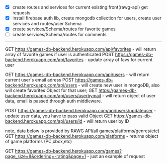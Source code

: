 
- [x] create routes and services for current existing front(rawg-api) get requests
- [x]  install firebase auth lib,  create mongodb collection for users, create user services and routes/user Schema
- [x] create services/Schema/routes for favorite games
- [ ] create services/Schema/routes for comments
*****
GET   https://games-db-backend.herokuapp.com/api/favorites - will return array of favorite games if user is authenticated
POST  https://games-db-backend.herokuapp.com/api/favorites - update array of favs for current user

GET  https://games-db-backend.herokuapp.com/api/users - will return current user's email adress
POST https://games-db-backend.herokuapp.com/api/users - will create new user in mongoDB, also will create favorites Object for that user;
GET  https://games-db-backend.herokuapp.com/api/users/userbymail - will return object of user data, email is passed through auth middleware.

POST https://games-db-backend.herokuapp.com/api/users/updateuser - update user data, you have to pass valid Object
GET https://games-db-backend.herokuapp.com/api/users/id - will return user by ID

note, data below is provided by RAWG API(all games/platforms/genres/etc)
GET https://games-db-backend.herokuapp.com/platforms - returns object of game platforms (PC,xbox,etc)

GET https://games-db-backend.herokuapp.com/games?page_size=8&ordering=-rating&page=1 - just an example of request